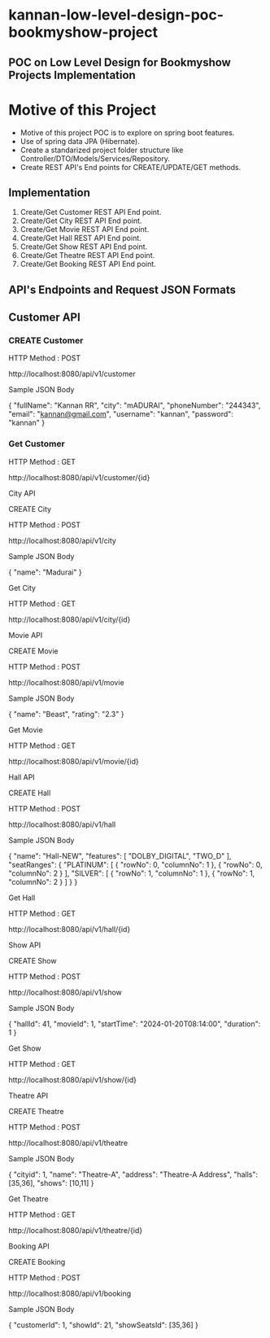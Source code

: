 # kannan-low-level-design-poc-bookmyshow-project
## POC on Low Level Design for Bookmyshow Projects Implementation

# Motive of this Project

   - Motive of this project POC is to explore on spring boot features.
   - Use of spring data JPA (Hibernate).
   - Create a standarized project folder structure like Controller/DTO/Models/Services/Repository.
   - Create REST API's End points for CREATE/UPDATE/GET methods.

## Implementation

   1. Create/Get Customer REST API End point.
   2. Create/Get City REST API End point.
   3. Create/Get Movie REST API End point.
   4. Create/Get Hall REST API End point.
   5. Create/Get Show REST API End point.
   6. Create/Get Theatre REST API End point.
   7. Create/Get Booking REST API End point.

## API's Endpoints and Request JSON Formats

## Customer API

### CREATE Customer

HTTP Method : POST

http://localhost:8080/api/v1/customer

Sample JSON Body

{
    "fullName": "Kannan RR",
    "city": "mADURAI",
    "phoneNumber": "244343",
    "email": "kannan@gmail.com",
    "username": "kannan",
    "password": "kannan"
}

### Get Customer

HTTP Method : GET

http://localhost:8080/api/v1/customer/{id}

City API

CREATE City

HTTP Method : POST

http://localhost:8080/api/v1/city

Sample JSON Body

{
    "name": "Madurai"
}


Get City

HTTP Method : GET

http://localhost:8080/api/v1/city/{id}

Movie API

CREATE Movie

HTTP Method : POST

http://localhost:8080/api/v1/movie

Sample JSON Body

{
    "name": "Beast",
    "rating": "2.3"
}

Get Movie

HTTP Method : GET

http://localhost:8080/api/v1/movie/{id}

Hall API

CREATE Hall

HTTP Method : POST

http://localhost:8080/api/v1/hall

Sample JSON Body

{
    "name": "Hall-NEW",
    "features": [
        "DOLBY_DIGITAL",
        "TWO_D"
    ],
    "seatRanges": {
        "PLATINUM": [
            {
                "rowNo": 0,
                "columnNo": 1
            },
            {
                "rowNo": 0,
                "columnNo": 2
            }
        ],
        "SILVER": [
            {
                "rowNo": 1,
                "columnNo": 1
            },
            {
                "rowNo": 1,
                "columnNo": 2
            }
        ]
    }
}


Get Hall

HTTP Method : GET

http://localhost:8080/api/v1/hall/{id}

Show API

CREATE Show

HTTP Method : POST

http://localhost:8080/api/v1/show

Sample JSON Body

{
    "hallId": 41,
    "movieId": 1,
    "startTime": "2024-01-20T08:14:00",
    "duration": 1
}


Get Show

HTTP Method : GET

http://localhost:8080/api/v1/show/{id}

Theatre API

CREATE Theatre

HTTP Method : POST

http://localhost:8080/api/v1/theatre

Sample JSON Body

{
    "cityid": 1,
    "name": "Theatre-A",
    "address": "Theatre-A Address",
    "halls": [35,36],
    "shows": [10,11]
}


Get Theatre

HTTP Method : GET

http://localhost:8080/api/v1/theatre/{id}

Booking API

CREATE Booking

HTTP Method : POST

http://localhost:8080/api/v1/booking

Sample JSON Body

{
    "customerId": 1,
    "showId": 21,
    "showSeatsId": [35,36]
}

